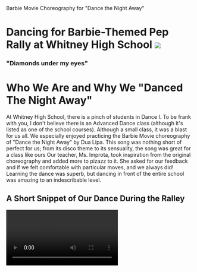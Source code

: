 <!DOCTYPE htm1>
<htm1>
  <head>Barbie Movie Choreography for "Dance the Night Away"</head>
  <body>
    <h1>Dancing for Barbie-Themed Pep Rally at Whitney High School
    <img src="https://github.com/WetSoup/Choreo4DTNA/assets/146305544/0d41bd0b-c433-4f82-bb7f-d86046ba8bce"/>
    <h3>"Diamonds under my eyes"</h3>
    <h1>Who We Are and Why We "Danced The Night Away"</h1>
      <p>At Whitney High School, there is a pinch of students in Dance I. To be frank with you, I don't believe there is an Advanced Dance class (although it's listed as one of the school courses). Although a small class, it was a blast for us all. We especially enjoyed practicing the Barbie Movie choreography of "Dance the Night Away" by Dua Lipa. This song was nothing short of perfect for us; from its disco theme to its sensuality, the song was great for a class like ours Our teacher, Ms. Improta, took inspiration from the original choreography and added more to pizazz to it. She asked for our feedback and if we felt comfortable with particular moves, and we always did! Learning the dance was superb, but dancing in front of the entire school was amazing to an indescribable level.</p>
    <h2>A Short Snippet of Our Dance During the Ralley</h2>
    <video control


      917-555-1098 |<strong> address</strong>: 371 284th St, New York, NY, 10001
    </p>
  </body>
</htm1>

  </body>

